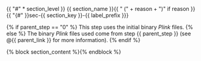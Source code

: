 {{ "#" * section_level }} {{ section_name }}{{ " (" + reason + ")" if reason }} {{ "{#" }}sec-{{ section_key }}-{{ label_prefix }}}

{% if parent_step == "0" %}
This step uses the initial binary _Plink_ files.
{% else %}
The binary _Plink_ files used come from step {{ parent_step }} (see
@{{ parent_link }} for more information).
{% endif %}

{% block section_content %}{% endblock %}

